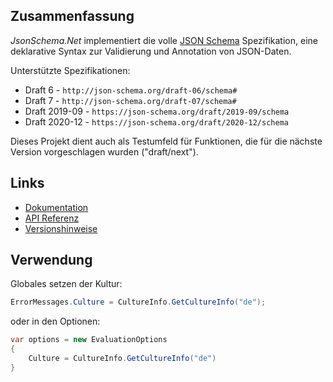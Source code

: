## Zusammenfassung

_JsonSchema.Net_ implementiert die volle [JSON Schema](https://json-schema.org/) Spezifikation, eine deklarative Syntax zur Validierung und Annotation von JSON-Daten.

Unterstützte Spezifikationen:

- Draft 6 - `http://json-schema.org/draft-06/schema#`
- Draft 7 - `http://json-schema.org/draft-07/schema#`
- Draft 2019-09 - `https://json-schema.org/draft/2019-09/schema`
- Draft 2020-12 - `https://json-schema.org/draft/2020-12/schema`

Dieses Projekt dient auch als Testumfeld für Funktionen, die für die nächste Version vorgeschlagen wurden ("draft/next").

## Links

- [Dokumentation](https://docs.json-everything.net/schema/basics/)
- [API Referenz](https://docs.json-everything.net/api/JsonSchema.Net/JsonSchema/)
- [Versionshinweise](https://docs.json-everything.net/rn-json-schema/)

## Verwendung

Globales setzen der Kultur:

```c#
ErrorMessages.Culture = CultureInfo.GetCultureInfo("de");
```

oder in den Optionen:

```c#
var options = new EvaluationOptions
{
    Culture = CultureInfo.GetCultureInfo("de")
}
```